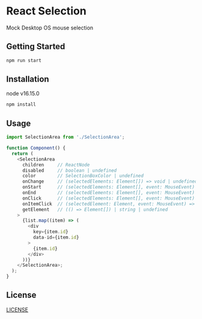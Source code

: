 # React Selection

Mock Desktop OS mouse selection

## Getting Started

```bash
npm run start
```

## Installation

node v16.15.0

```bash
npm install
```

## Usage

```javascript
import SelectionArea from './SelectionArea';

function Component() {
  return (
    <SelectionArea
      children     // ReactNode
      disabled     // boolean | undefined
      color        // SelectionBoxColor | undefined
      onChange     // (selectedElements: Element[]) => void | undefined
      onStart      // (selectedElements: Element[], event: MouseEvent) => void | undefined
      onEnd        // (selectedElements: Element[], event: MouseEvent) => void | undefined
      onClick      // (selectedElements: Element[], event: MouseEvent) => void | undefined
      onItemClick  // (selectedElement: Element, event: MouseEvent) => void | undefined
      getElement   // (() => Element[]) | string | undefined
    >
      {list.map((item) => (
        <div
          key={item.id}
          data-id={item.id}
        >
          {item.id}
        </div>
      ))}
    </SelectionArea>;
  );
}
```

## License

[LICENSE](LICENSE)
